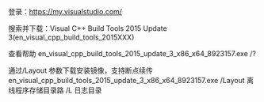 

登录：https://my.visualstudio.com/ 

搜索并下载：Visual C++ Build Tools 2015 Update 3(en_visual_cpp_build_tools_2015XXX)

查看帮助 en_visual_cpp_build_tools_2015_update_3_x86_x64_8923157.exe  /?

通过/Layout 参数下载安装镜像，支持断点续传 
en_visual_cpp_build_tools_2015_update_3_x86_x64_8923157.exe /Layout  离线程序存储目录路  /L 日志目录


